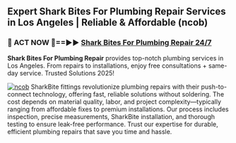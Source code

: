 ## Expert Shark Bites For Plumbing Repair Services in Los Angeles | Reliable & Affordable (ncob)  

<h3>🚿 ACT NOW 🌟==►► <a href="https://tinyurl.com/2ne6vx2x" rel="nofollow">Shark Bites For Plumbing Repair 24/7</a></h3>

**Shark Bites For Plumbing Repair** provides top-notch plumbing services in Los Angeles. From repairs to installations, enjoy free consultations + same-day service. Trusted Solutions 2025!

[![ncob](https://i.imgur.com/4PFF4AK.jpeg)](https://tinyurl.com/2ne6vx2x)
SharkBite fittings revolutionize plumbing repairs with their push-to-connect technology, offering fast, reliable solutions without soldering. The cost depends on material quality, labor, and project complexity—typically ranging from affordable fixes to premium installations. Our process includes inspection, precise measurements, SharkBite installation, and thorough testing to ensure leak-free performance. Trust our expertise for durable, efficient plumbing repairs that save you time and hassle.